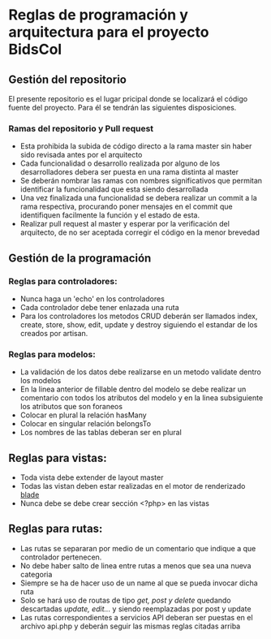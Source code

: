 # Reglas de programación y arquitectura para el proyecto BidsCol

## Gestión del repositorio
El presente repositorio es el lugar pricipal donde se localizará el código fuente del proyecto. Para él se tendrán las siguientes disposiciones.
### Ramas del repositorio y Pull request
- Esta prohibida la subida de código directo a la rama master sin haber sido revisada antes por el arquitecto
- Cada funcionalidad o desarrollo realizada por alguno de los desarrolladores debera ser puesta en una rama distinta al master
- Se deberán nombrar las ramas con nombres significativos que permitan identificar la funcionalidad que esta siendo desarrollada
- Una vez finalizada una funcionalidad se debera realizar un commit a la rama respectiva, procurando poner mensajes en el commit que identifiquen facilmente la función y el estado de esta.
- Realizar pull request al master y esperar por la verificación del arquitecto, de no ser aceptada corregir el código en la menor brevedad

## Gestión de la programación
### Reglas para controladores:
- Nunca haga un 'echo' en los controladores
- Cada controlador debe tener enlazada una ruta
- Para los controladores los metodos CRUD deberán ser llamados index, create, store, show, edit, update y destroy siguiendo el estandar de los creados por artisan.

### Reglas para modelos:
- La validación de los datos debe realizarse en un metodo validate dentro los modelos
- En la linea anterior de fillable dentro del modelo se debe realizar un comentario con todos los atributos del modelo y en la linea subsiguiente los atributos que son foraneos
- Colocar en plural la relación hasMany
- Colocar en singular relación belongsTo
- Los nombres de las tablas deberan ser en plural

## Reglas para vistas:
- Toda vista debe extender de layout master
- Todas las vistan deben estar realizadas en el motor de renderizado [blade](https://laravel.com/docs/7.x/blade)
- Nunca debe se debe crear sección <?php> en las vistas

## Reglas para rutas:
- Las rutas se separaran por medio de un comentario que indique a que controlador pertenecen. 
- No debe haber salto de linea entre rutas a menos que sea una nueva categoria
- Siempre se ha de hacer uso de un name al que se pueda invocar dicha ruta
- Solo se hará uso de routas de tipo *get, post y delete* quedando descartadas *update, edit...* y siendo reemplazadas por post y update
- Las rutas correspondientes a servicios API deberan ser puestas en el archivo api.php y deberán seguir las mismas reglas citadas arriba
